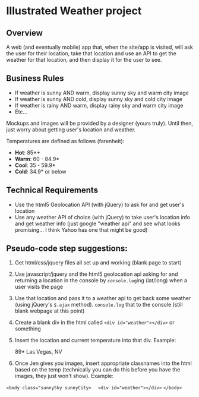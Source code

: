 # Illustrated Weather project

## Overview

A web (and eventually mobile) app that, when the site/app is visited, will ask the user for their location, take that location and use an API to get the weather for that location, and then display it for the user to see.

## Business Rules

* If weather is sunny AND warm, display sunny sky and warm city image
* If weather is sunny AND cold, display sunny sky and cold city image
* If weather is rainy AND warm, display rainy sky and warm city image
* Etc...

Mockups and images will be provided by a designer (yours truly). Until then, just worry about getting user's location and weather.

Temperatures are defined as follows (farenheit):

* **Hot**: 85*+
* **Warm**: 60 - 84.9*
* **Cool**: 35 - 59.9*
* **Cold**: 34.9* or below

## Technical Requirements

* Use the html5 Geolocation API (with jQuery) to ask for and get user's location
* Use any weather API of choice (with jQuery) to take user's location info and get weather info (just google "weather api" and see what looks promising... I think Yahoo has one that might be good)

## Pseudo-code step suggestions:

1) Get html/css/jquery files all set up and working (blank page to start)
2) Use javascript/jquery and the html5 geolocation api asking for and returning a location in the console by `console.log`ing (lat/long) when a user visits the page
3) Use that location and pass it to a weather api to get back some weather (using jQuery's `$.ajax` method). `console.log` that to the console (still blank webpage at this point)
4) Create a blank div in the html called `<div id="weather"></div>` or something
5) Insert the location and current temperature into that div. Example:

    89*
Las Vegas, NV

6) Once Jen gives you images, insert appropriate classnames into the html based on the temp (technically you can do this before you have the images, they just won't show). Example:

`<body class="sunnySky sunnyCity>`
`  <div id="weather"></div>`
`</body>`

